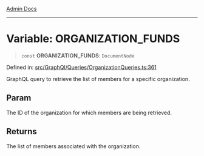 [Admin Docs](/)

***

# Variable: ORGANIZATION\_FUNDS

> `const` **ORGANIZATION\_FUNDS**: `DocumentNode`

Defined in: [src/GraphQl/Queries/OrganizationQueries.ts:361](https://github.com/PalisadoesFoundation/talawa-admin/blob/main/src/GraphQl/Queries/OrganizationQueries.ts#L361)

GraphQL query to retrieve the list of members for a specific organization.

## Param

The ID of the organization for which members are being retrieved.

## Returns

The list of members associated with the organization.
